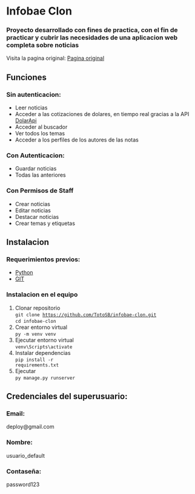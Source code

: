 # Infobae Clon
### Proyecto desarrollado con fines de practica, con el fin de practicar y cubrir las necesidades de una aplicacion web completa sobre noticias
<p>Visita la pagina original: <a href="https://infobae.com">Pagina original</a></p>

## Funciones
### Sin autenticacion:
- Leer noticias
- Acceder a las cotizaciones de dolares, en tiempo real gracias a la API <a href="https://dolarapi.com/">DolarApi</a>
- Acceder al buscador
- Ver todos los temas
- Acceder a los perfiles de los autores de las notas

### Con Autenticacion:
- Guardar noticias
- Todas las anteriores

### Con Permisos de Staff
- Crear noticias
- Editar noticias
- Destacar noticias
- Crear temas y etiquetas

## Instalacion
### Requerimientos previos:
- <a href="https://www.python.org/downloads/">Python</a>
- <a href="https://git-scm.com/downloads">GIT</a>

### Instalacion en el equipo
1. Clonar repositorio
   <br>
   <code>git clone https://github.com/TotoSB/infobae-clon.git</code>
   <br>
   <code>cd infobae-clon</code>
2. Crear entorno virtual
   <br>
   <code>py -m venv venv</code>
3. Ejecutar entorno virtual
   <br>
   <code>venv\Scripts\activate</code>
4. Instalar dependencias
   <br>
   <code>pip install -r requirements.txt</code>
5. Ejecutar
   <br>
   <code>py manage.py runserver</code>
## Credenciales del superusuario:
<h3>Email:</h3>
<p>deploy@gmail.com</p>
<h3>Nombre:</h3>
<p>usuario_default</p>
<h3>Contaseña:</h3>
<p>password123</p>
